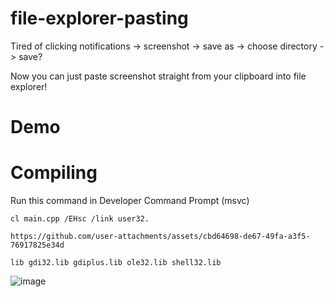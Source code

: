 # file-explorer-pasting
Tired of clicking notifications -> screenshot -> save as -> choose directory -> save?

Now you can just paste screenshot straight from your clipboard into file explorer!


# Demo


# Compiling
Run this command in Developer Command Prompt (msvc)
```
cl main.cpp /EHsc /link user32.

https://github.com/user-attachments/assets/cbd64698-de67-49fa-a3f5-76917825e34d

lib gdi32.lib gdiplus.lib ole32.lib shell32.lib
```
![image](https://github.com/user-attachments/assets/69096566-771d-4f0c-8f6e-36fc3c8559a3)



